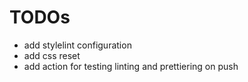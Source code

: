 # TODOs

- add stylelint configuration
- add css reset
- add action for testing linting and prettiering on push
